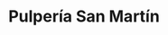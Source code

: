 ---
title: "Pulpería San Martín"
url: /tegucigalpa/pulperia-san-martin-avenida-san-martin-de-porres-7/
shop: quiosco
---